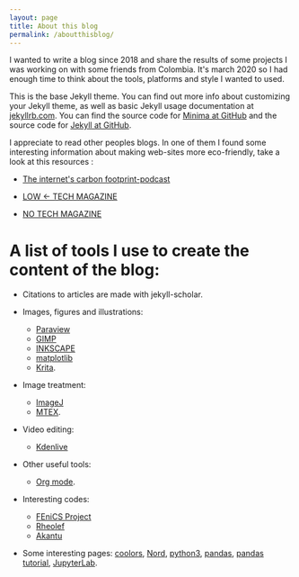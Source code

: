 ```yaml
---
layout: page
title: About this blog
permalink: /aboutthisblog/
---
```


I wanted to write a blog since 2018 and share the results of some projects I was working on with some friends from Colombia. It's march 2020 so I had enough time to think about the tools, platforms and style I wanted to used. 

This is the base Jekyll theme. You can find out more info about customizing your Jekyll theme, as well as basic Jekyll usage documentation at [jekyllrb.com](https://jekyllrb.com/). You can find the source code for [Minima at GitHub](https://github.com/jekyll/minima) and the source code for [Jekyll at GitHub](https://github.com/jekyll/jekyll). 

I appreciate to read other peoples blogs. In one of them I found some interesting information about making web-sites more eco-friendly, take a look at this resources :

* [The internet's carbon footprint-podcast](https://irlpodcast.org/season5/episode3/)

* [LOW <- TECH MAGAZINE](https://solar.lowtechmagazine.com/)

* [NO TECH MAGAZINE](https://www.notechmagazine.com/)

# A list of tools I use to create the content of the blog:

* Citations to articles are made with jekyll-scholar.

* Images, figures and illustrations: 
  * [Paraview](https://www.paraview.org/)
  * [GIMP](https://www.gimp.org/)
  * [INKSCAPE](https://inkscape.org/) 
  * [matplotlib](https://matplotlib.org/) 
  * [Krita](https://krita.org/en/).

* Image treatment: 
  * [ImageJ](https://imagej.nih.gov/ij/)
  * [MTEX](https://mtex-toolbox.github.io/).

* Video editing:
  * [Kdenlive](https://kdenlive.org/es/)

* Other useful tools: 
  * [Org mode](https://www.orgmode.org/). 

* Interesting codes:
  * [FEniCS Project](https://fenicsproject.org/)
  * [Rheolef](https://www-ljk.imag.fr/membres/Pierre.Saramito/rheolef/html/index.html)
  * [Akantu](https://www.epfl.ch/labs/lsms/high-performance-computing/software/akantu/)

* Some interesting pages: [coolors](https://coolors.co/), [Nord](https://www.nordtheme.com/), [python3](https://diveintopython3.problemsolving.io/), [pandas](https://pandas.pydata.org/), [pandas tutorial](https://nbviewer.jupyter.org/github/jorisvandenbossche/pandas-tutorial/blob/master/Index.ipynb), [JupyterLab](https://jupyterlab.readthedocs.io/en/stable/).

[jekyll-organization]: https://github.com/jekyll
